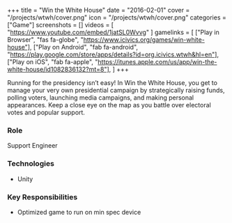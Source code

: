 +++
title = "Win the White House"
date = "2016-02-01"
cover = "/projects/wtwh/cover.png"
icon = "/projects/wtwh/cover.png"
categories = ["Game"]
screenshots = []
videos = [
    "https://www.youtube.com/embed/1jatSL0Wvvg"
]
gamelinks = [
    ["Play in Browser", "fas fa-globe", "https://www.icivics.org/games/win-white-house"],
    ["Play on Android", "fab fa-android", "https://play.google.com/store/apps/details?id=org.icivics.wtwh&hl=en"],
    ["Play on iOS", "fab fa-apple", "https://itunes.apple.com/us/app/win-the-white-house/id1082836132?mt=8"],
]
+++

Running for the presidency isn’t easy! In Win the White House, you get to manage your very own presidential campaign by strategically raising funds, polling voters, launching media campaigns, and making personal appearances. Keep a close eye on the map as you battle over electoral votes and popular support.

### Role
Support Engineer

### Technologies
* Unity

### Key Responsibilities
* Optimized game to run on min spec device